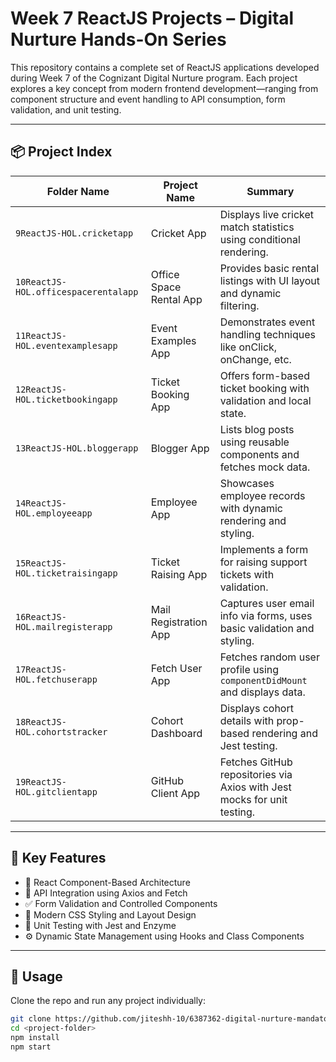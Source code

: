 # Week 7 ReactJS Projects – Digital Nurture Hands-On Series

This repository contains a complete set of ReactJS applications developed during Week 7 of the Cognizant Digital Nurture program. Each project explores a key concept from modern frontend development—ranging from component structure and event handling to API consumption, form validation, and unit testing.

---

## 📦 Project Index

| Folder Name                     | Project Name             | Summary                                                                 |
|--------------------------------|--------------------------|-------------------------------------------------------------------------|
| `9ReactJS-HOL.cricketapp`      | Cricket App              | Displays live cricket match statistics using conditional rendering.     |
| `10ReactJS-HOL.officespacerentalapp` | Office Space Rental App | Provides basic rental listings with UI layout and dynamic filtering.    |
| `11ReactJS-HOL.eventexamplesapp` | Event Examples App        | Demonstrates event handling techniques like onClick, onChange, etc.     |
| `12ReactJS-HOL.ticketbookingapp` | Ticket Booking App        | Offers form-based ticket booking with validation and local state.       |
| `13ReactJS-HOL.bloggerapp`      | Blogger App              | Lists blog posts using reusable components and fetches mock data.       |
| `14ReactJS-HOL.employeeapp`     | Employee App             | Showcases employee records with dynamic rendering and styling.          |
| `15ReactJS-HOL.ticketraisingapp`| Ticket Raising App       | Implements a form for raising support tickets with validation.          |
| `16ReactJS-HOL.mailregisterapp` | Mail Registration App     | Captures user email info via forms, uses basic validation and styling.  |
| `17ReactJS-HOL.fetchuserapp`    | Fetch User App           | Fetches random user profile using `componentDidMount` and displays data.|
| `18ReactJS-HOL.cohortstracker`  | Cohort Dashboard         | Displays cohort details with prop-based rendering and Jest testing.     |
| `19ReactJS-HOL.gitclientapp`    | GitHub Client App        | Fetches GitHub repositories via Axios with Jest mocks for unit testing. |

---

## 🚀 Key Features

- 🧩 React Component-Based Architecture
- 🔌 API Integration using Axios and Fetch
- ✅ Form Validation and Controlled Components
- 🎨 Modern CSS Styling and Layout Design
- 🧪 Unit Testing with Jest and Enzyme
- ⚙️ Dynamic State Management using Hooks and Class Components

---

## 📂 Usage

Clone the repo and run any project individually:

```bash
git clone https://github.com/jiteshh-10/6387362-digital-nurture-mandatory-hands-on-solutions.git
cd <project-folder>
npm install
npm start
